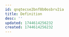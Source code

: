 ```yaml
---
id: qnqtecse2bnf8b0osbrv2ia
title: Definition
desc: ''
updated: 1744614256232
created: 1744614256232
---
```

